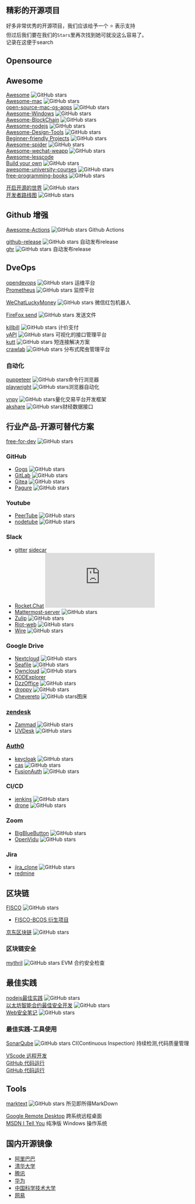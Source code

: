 精彩的开源项目
----------------------
好多非常优秀的开源项目，我们应该给予一个 ⭐️ 表示支持  
但过后我们要在我们的`Stars`里再次找到她可就没这么容易了。  
记录在这便于search

Opensource
--------

## Awesome

[Awesome](https://github.com/sindresorhus/awesome)
![GitHub stars](https://img.shields.io/github/stars/sindresorhus/awesome?style=flat-square)  
[Awesome-mac](https://github.com/jaywcjlove/awesome-mac/)
![GitHub stars](https://img.shields.io/github/stars/jaywcjlove/awesome-mac?style=flat-square)    
[open-source-mac-os-apps](https://github.com/serhii-londar/open-source-mac-os-apps)
![GitHub stars](https://img.shields.io/github/stars/serhii-londar/open-source-mac-os-apps?style=flat-square)    
[Awesome-Windows](https://github.com/Awesome-Windows/Awesome)
![GitHub stars](https://img.shields.io/github/stars/Awesome-Windows/Awesome?style=flat-square)  
[Awesome-BlockChain](https://github.com/chaozh/awesome-blockchain-cn)
![GitHub stars](https://img.shields.io/github/stars/chaozh/awesome-blockchain-cn?style=flat-square)  
[Awesome-nodejs](https://github.com/sindresorhus/awesome-nodejs)
![GitHub stars](https://img.shields.io/github/stars/sindresorhus/awesome-nodejs?style=flat-square)  
[Awesome-Design-Tools](https://github.com/LisaDziuba/Awesome-Design-Tools)
![GitHub stars](https://img.shields.io/github/stars/LisaDziuba/Awesome-Design-Tools?style=flat-square)  
[Beginner-friendly Projects](https://github.com/MunGell/awesome-for-beginners)
![GitHub stars](https://img.shields.io/github/stars/MunGell/awesome-for-beginners?style=flat-square)  
[Awesome-spider](https://github.com/facert/awesome-spider)
![GitHub stars](https://img.shields.io/github/stars/facert/awesome-spider?style=flat-square)  
[Awesome-wechat-weapp](https://github.com/justjavac/awesome-wechat-weapp)
![GitHub stars](https://img.shields.io/github/stars/justjavac/awesome-wechat-weapp?style=flat-square)  
[Awesome-lesscode](https://github.com/dream2023/awesome-lesscode)  
[Build your own](https://github.com/danistefanovic/build-your-own-x)
![GitHub stars](https://img.shields.io/github/stars/danistefanovic/build-your-own-x?style=flat-square)  
[awesome-university-courses](https://github.com/prakhar1989/awesome-courses)
![GitHub stars](https://img.shields.io/github/stars/prakhar1989/awesome-courses?style=flat-square)  
[free-programming-books](https://github.com/EbookFoundation/free-programming-books)
![GitHub stars](https://img.shields.io/github/stars/EbookFoundation/free-programming-books?style=flat-square)  

[开启开源的世界](https://github.com/github/opensource.guide)
![GitHub stars](https://img.shields.io/github/stars/github/opensource.guide?style=flat-square)  
[开发者路线图](https://github.com/kamranahmedse/developer-roadmap)
![GitHub stars](https://img.shields.io/github/stars/kamranahmedse/developer-roadmap?style=flat-square)  


## Github 增强

[Awesome-Actions](https://github.com/sdras/awesome-actions)
![GitHub stars](https://img.shields.io/github/stars/sdras/awesome-actions?style=flat-square)
Github Actions

[github-release](https://github.com/aktau/github-release)
![GitHub stars](https://img.shields.io/github/stars/aktau/github-release?style=flat-square)
自动发布release  
[ghr](https://github.com/tcnksm/ghr)
![GitHub stars](https://img.shields.io/github/stars/tcnksm/ghr?style=flat-square)
自动发布release


## DveOps
[opendevops](https://github.com/opendevops-cn/opendevops)
![GitHub stars](https://img.shields.io/github/stars/opendevops-cn/opendevops?style=flat-square)
运维平台  
[Prometheus](https://github.com/prometheus/prometheus)
![GitHub stars](https://img.shields.io/github/stars/prometheus/prometheus?style=flat-square)
监控平台


[WeChatLuckyMoney](https://github.com/geeeeeeeeek/WeChatLuckyMoney)
![GitHub stars](https://img.shields.io/github/stars/geeeeeeeeek/WeChatLuckyMoney?style=flat-square)
微信红包机器人

[FireFox send](https://github.com/mozilla/send)
![GitHub stars](https://img.shields.io/github/stars/mozilla/send?style=flat-square)
发送文件


[killbill](https://github.com/killbill/killbill)
![GitHub stars](https://img.shields.io/github/stars/killbill/killbill?style=flat-square)
计价支付  
[yAPI](https://github.com/YMFE/yapi)
![GitHub stars](https://img.shields.io/github/stars/YMFE/yapi?style=flat-square)
可视化的接口管理平台    
[kutt](https://github.com/thedevs-network/kutt)
![GitHub stars](https://img.shields.io/github/stars/thedevs-network/kutt?style=flat-square)
短连接解决方案    
[crawlab](https://github.com/crawlab-team/crawlab)
![GitHub stars](https://img.shields.io/github/stars/crawlab-team/crawlab?style=flat-square)
分布式爬虫管理平台  


### 自动化
[puppeteer](https://github.com/puppeteer/puppeteer)
![GitHub stars](https://img.shields.io/github/stars/puppeteer/puppeteer?style=flat-square)命令行浏览器  
[playwright](https://github.com/microsoft/playwright)
![GitHub stars](https://img.shields.io/github/stars/microsoft/playwright?style=flat-square)浏览器自动化  

[vnpy](https://github.com/vnpy/vnpy)
![GitHub stars](https://img.shields.io/github/stars/vnpy/vnpy?style=flat-square)量化交易平台开发框架  
[akshare](https://github.com/jindaxiang/akshare)
![GitHub stars](https://img.shields.io/github/stars/jindaxiang/akshare?style=flat-square)财经数据接口

## 行业产品-开源可替代方案
[free-for-dev](https://github.com/ripienaar/free-for-dev)
![GitHub stars](https://img.shields.io/github/stars/ripienaar/free-for-dev)   

### GitHub
* [Gogs](https://github.com/gogs/gogs)
![GitHub stars](https://img.shields.io/github/stars/gogs/gogs)
* [GitLab](https://github.com/gitlabhq/gitlabhq)
![GitHub stars](https://img.shields.io/github/stars/gitlabhq/gitlabhq)
* [Gitea](https://github.com/go-gitea/gitea)
![GitHub stars](https://img.shields.io/github/stars/go-gitea/gitea)
* [Pagure](https://github.com/Pagure/pagure)
![GitHub stars](https://img.shields.io/github/stars/Pagure/pagure)

### Youtube
* [PeerTube](https://github.com/Chocobozzz/PeerTube)
![GitHub stars](https://img.shields.io/github/stars/Chocobozzz/PeerTube)
* [nodetube](https://github.com/mayeaux/nodetube)
![GitHub stars](https://img.shields.io/github/stars/mayeaux/nodetube)

### Slack
* [gitter](https://gitter.im/) [sidecar](https://sidecar.gitter.im/)
* [Rocket.Chat](https://github.com/RocketChat/Rocket.Chat)
![GitHub stars](https://img.shields.io/github/stars/RocketChat/Rocket.Chat)
* [Mattermost-server](https://github.com/mattermost/mattermost-server)
![GitHub stars](https://img.shields.io/github/stars/mattermost/mattermost-server)
* [Zulip](https://github.com/zulip/zulip)
![GitHub stars](https://img.shields.io/github/stars/zulip/zulip)
* [Riot-web](https://github.com/vector-im/riot-web)
![GitHub stars](https://img.shields.io/github/stars/vector-im/riot-web)
* [Wire](https://github.com/wireapp/wire)
![GitHub stars](https://img.shields.io/github/stars/wireapp/wire)

### Google Drive
* [Nextcloud](https://github.com/nextcloud/server)
![GitHub stars](https://img.shields.io/github/stars/nextcloud/server)
* [Seafile](https://github.com/haiwen/seafile)
![GitHub stars](https://img.shields.io/github/stars/haiwen/seafile)
* [Owncloud](https://github.com/owncloud/core)
![GitHub stars](https://img.shields.io/github/stars/owncloud/core)  
* [KODExplorer](https://gitee.com/kalcaddle/KODExplorer)  
* [DzzOffice](https://github.com/zyx0814/dzzoffice)
![GitHub stars](https://img.shields.io/github/stars/zyx0814/dzzoffice)  
* [droppy](https://github.com/silverwind/droppy)
![GitHub stars](https://img.shields.io/github/stars/silverwind/droppy)  
* [Chevereto](https://github.com/Chevereto/Chevereto-Free)
![GitHub stars](https://img.shields.io/github/stars/Chevereto/Chevereto-Free)图床    

### [zendesk](https://zen.com/)
* [Zammad](https://github.com/zammad/zammad)
![GitHub stars](https://img.shields.io/github/stars/zammad/zammad)
* [UVDesk](https://github.com/uvdesk/community-skeleton)
![GitHub stars](https://img.shields.io/github/stars/uvdesk/community-skeleton)

### [Auth0](https://auth0.com/)
* [keycloak](https://github.com/keycloak/keycloak)
![GitHub stars](https://img.shields.io/github/stars/keycloak/keycloak)
* [cas](https://github.com/apereo/cas)
![GitHub stars](https://img.shields.io/github/stars/apereo/cas)
* [FusionAuth](https://github.com/FusionAuth/fusionauth-containers)
![GitHub stars](https://img.shields.io/github/stars/FusionAuth/fusionauth-containers)

### CI/CD
* [jenkins](https://github.com/jenkinsci/jenkins)
![GitHub stars](https://img.shields.io/github/stars/jenkinsci/jenkins)
* [drone](https://github.com/drone/drone)
![GitHub stars](https://img.shields.io/github/stars/drone/drone)

### Zoom
* [BigBlueButton](https://github.com/bigbluebutton/bigbluebutton)
![GitHub stars](https://img.shields.io/github/stars/bigbluebutton/bigbluebutton)
* [OpenVidu](https://github.com/OpenVidu/openvidu)
![GitHub stars](https://img.shields.io/github/stars/OpenVidu/openvidu)

### Jira
* [jira_clone](https://github.com/oldboyxx/jira_clone)
![GitHub stars](https://img.shields.io/github/stars/oldboyxx/jira_clone)
* [redmine](https://www.redmine.org/)


##  区块链
[FISCO](https://github.com/FISCO-BCOS/FISCO-BCOS)
![GitHub stars](https://img.shields.io/github/stars/FISCO-BCOS/FISCO-BCOS?style=flat-square)  
  - [FISCO-BCOS 衍生项目](https://github.com/WeBankFinTech)  

[京东区块链](https://github.com/blockchain-jd-com/jdchain)
![GitHub stars](https://img.shields.io/github/stars/blockchain-jd-com/jdchain?style=flat-square)  
### 区块链安全
[mythril](https://github.com/ConsenSys/mythril)
![GitHub stars](https://img.shields.io/github/stars/ConsenSys/mythril?style=flat-square)
EVM 合约安全检查  


## 最佳实践
[nodejs最佳实践](https://github.com/goldbergyoni/nodebestpractices)
![GitHub stars](https://img.shields.io/github/stars/goldbergyoni/nodebestpractices?style=flat-square)  
[以太坊智能合约最佳安全开发](https://github.com/ConsenSys/smart-contract-best-practices)
![GitHub stars](https://img.shields.io/github/stars/ConsenSys/smart-contract-best-practices?style=flat-square)  
[Web安全笔记](https://github.com/LyleMi/Learn-Web-Hacking)
![GitHub stars](https://img.shields.io/github/stars/LyleMi/Learn-Web-Hacking?style=flat-square)  
### 最佳实践-工具使用
[SonarQube](https://github.com/SonarSource/sonarqube)
![GitHub stars](https://img.shields.io/github/stars/SonarSource/sonarqube?style=flat-square)
CI(Continuous Inspection) 持续检测,代码质量管理  

[VScode 远程开发](https://code.visualstudio.com/docs/remote/ssh)  
[GitHub 代码运行](https://www.gitpod.io/)  
[GitHub 代码运行](https://repl.it/)

Tools
---------
[marktext](https://github.com/marktext/marktext)
![GitHub stars](https://img.shields.io/github/stars/goldbergyoni/nodebestpractices?style=flat-square)
所见即所得MarkDown    

[Google Remote Desktop](https://remotedesktop.google.com/) 跨系统远程桌面  
[MSDN I Tell You](https://msdn.itellyou.cn/) 纯净版 Windows 操作系统

国内开源镜像
-----------
* [阿里巴巴](https://developer.aliyun.com/mirror/)
* [清华大学](https://mirrors.tuna.tsinghua.edu.cn/)
* [腾讯](https://mirrors.cloud.tencent.com/)
* [华为](https://mirrors.huaweicloud.com/)
* [中国科学技术大学](https://mirrors.ustc.edu.cn/)
* [网易](http://mirrors.cn99.com/)
